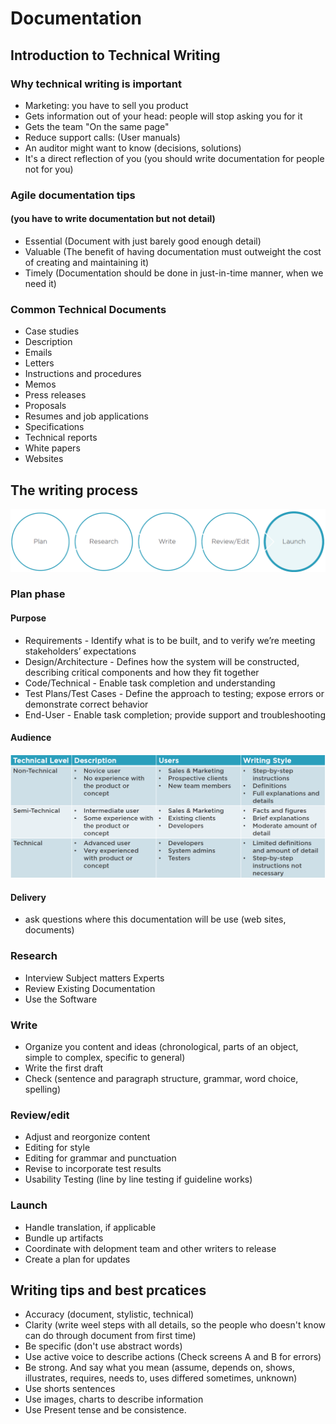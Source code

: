 # Documentation
## Introduction to Technical Writing
### Why technical writing is important
* Marketing: you have to sell you product
* Gets information out of your head: people will stop asking you for it
* Gets the team "On the same page"
* Reduce support calls: (User manuals)
* An auditor might want to know (decisions, solutions)
* It's a direct reflection of you (you should write documentation for people not for you)

### Agile documentation tips
#### (you have to write documentation but not detail)
* Essential (Document with just barely good enough detail)
* Valuable (The benefit of having documentation must outweight the cost of creating and maintaining it)
* Timely (Documentation should be done in just-in-time manner, when we need it)

### Common Technical Documents
* Case studies
* Description
* Emails
* Letters
* Instructions and procedures
* Memos
* Press releases
* Proposals
* Resumes and job applications
* Specifications
* Technical reports
* White papers
* Websites

## The writing process
![](https://github.com/khdevnet/documentation/blob/master/src/writing/process.png)
### Plan phase
#### Purpose
* Requirements - Identify what is to be built, and to verify we’re meeting stakeholders’ expectations
* Design/Architecture - Defines how the system will be constructed, describing critical components and how they fit together
* Code/Technical - Enable task completion and understanding
* Test Plans/Test Cases - Define the approach to testing; expose errors or demonstrate correct behavior
* End-User - Enable task completion; provide support and troubleshooting
#### Audience
![](https://github.com/khdevnet/documentation/blob/master/src/writing/writing-styles-by-audience.png)
#### Delivery
* ask questions where this documentation will be use (web sites, documents)
### Research
* Interview Subject matters Experts
* Review Existing Documentation
* Use the Software
### Write
* Organize you content and ideas (chronological, parts of an object, simple to complex, specific to general)
* Write the first draft
* Check (sentence and paragraph structure, grammar, word choice, spelling)
### Review/edit
* Adjust and reorgonize content
* Editing for style
* Editing for grammar and punctuation
* Revise to incorporate test results
* Usability Testing (line by line testing if guideline works)
### Launch
* Handle translation, if applicable
* Bundle up artifacts
* Coordinate with delopment team and other writers to release
* Create a plan for updates
## Writing tips and best prcatices 
* Accuracy (document, stylistic, technical)
* Clarity (write weel steps with all details, so the people who doesn't know can do through document from first time)
* Be specific (don't use abstract words)
* Use active voice to describe actions (Check screens A and B for errors)
* Be strong. And say what you mean (assume, depends on, shows, illustrates, requires, needs to, uses differed sometimes, unknown)
* Use shorts sentences
* Use images, charts to describe information
* Use Present tense and be consistence.

